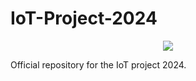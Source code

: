 # IoT-Project-2024

<p align="center">
  <img src="https://fede3751.github.io/IoT-lectures-2024/imgs/project/project_splashart.png">
</p>

Official repository for the IoT project 2024.
